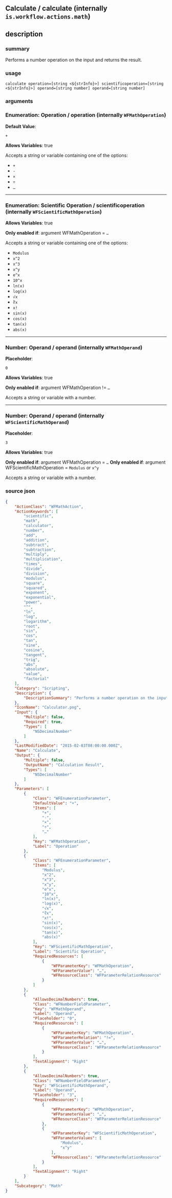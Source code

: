 
## Calculate / calculate (internally `is.workflow.actions.math`)



## description
### summary
Performs a number operation on the input and returns the result.


### usage
`calculate operation=[string <${strInfo}>] scientificoperation=[string <${strInfo}>] operand=[string number] operand=[string number]`

### arguments
### Enumeration: Operation / operation (internally `WFMathOperation`)
**Default Value**:
```
+
```
**Allows Variables**: true



Accepts a string 
or variable
containing one of the options:

- `+`
- `-`
- `×`
- `÷`
- `…`

---

### Enumeration: Scientific Operation / scientificoperation (internally `WFScientificMathOperation`)
**Allows Variables**: true

**Only enabled if**: argument WFMathOperation = `…`

Accepts a string 
or variable
containing one of the options:

- `Modulus`
- `x^2`
- `x^3`
- `x^y`
- `e^x`
- `10^x`
- `ln(x)`
- `log(x)`
- `√x`
- `∛x`
- `x!`
- `sin(x)`
- `cos(x)`
- `tan(x)`
- `abs(x)`

---

### Number: Operand / operand (internally `WFMathOperand`)
**Placeholder**:
```
0
```
**Allows Variables**: true

**Only enabled if**: argument WFMathOperation != `…`

Accepts a string 
or variable
with a number.

---

### Number: Operand / operand (internally `WFScientificMathOperand`)
**Placeholder**:
```
3
```
**Allows Variables**: true

**Only enabled if**: argument WFMathOperation = `…`
**Only enabled if**: argument WFScientificMathOperation = `Modulus` or `x^y`

Accepts a string 
or variable
with a number.

### source json

```json
{
	"ActionClass": "WFMathAction",
	"ActionKeywords": [
		"scientific",
		"math",
		"calculator",
		"number",
		"add",
		"addition",
		"subtract",
		"subtraction",
		"multiply",
		"multiplication",
		"times",
		"divide",
		"division",
		"modulus",
		"square",
		"squared",
		"exponent",
		"exponential",
		"power",
		"^",
		"ln",
		"log",
		"logarithm",
		"root",
		"sin",
		"cos",
		"tan",
		"sine",
		"cosine",
		"tangent",
		"trig",
		"abs",
		"absolute",
		"value",
		"factorial"
	],
	"Category": "Scripting",
	"Description": {
		"DescriptionSummary": "Performs a number operation on the input and returns the result."
	},
	"IconName": "Calculator.png",
	"Input": {
		"Multiple": false,
		"Required": true,
		"Types": [
			"NSDecimalNumber"
		]
	},
	"LastModifiedDate": "2015-02-03T08:00:00.000Z",
	"Name": "Calculate",
	"Output": {
		"Multiple": false,
		"OutputName": "Calculation Result",
		"Types": [
			"NSDecimalNumber"
		]
	},
	"Parameters": [
		{
			"Class": "WFEnumerationParameter",
			"DefaultValue": "+",
			"Items": [
				"+",
				"-",
				"×",
				"÷",
				"…"
			],
			"Key": "WFMathOperation",
			"Label": "Operation"
		},
		{
			"Class": "WFEnumerationParameter",
			"Items": [
				"Modulus",
				"x^2",
				"x^3",
				"x^y",
				"e^x",
				"10^x",
				"ln(x)",
				"log(x)",
				"√x",
				"∛x",
				"x!",
				"sin(x)",
				"cos(x)",
				"tan(x)",
				"abs(x)"
			],
			"Key": "WFScientificMathOperation",
			"Label": "Scientific Operation",
			"RequiredResources": [
				{
					"WFParameterKey": "WFMathOperation",
					"WFParameterValue": "…",
					"WFResourceClass": "WFParameterRelationResource"
				}
			]
		},
		{
			"AllowsDecimalNumbers": true,
			"Class": "WFNumberFieldParameter",
			"Key": "WFMathOperand",
			"Label": "Operand",
			"Placeholder": "0",
			"RequiredResources": [
				{
					"WFParameterKey": "WFMathOperation",
					"WFParameterRelation": "!=",
					"WFParameterValue": "…",
					"WFResourceClass": "WFParameterRelationResource"
				}
			],
			"TextAlignment": "Right"
		},
		{
			"AllowsDecimalNumbers": true,
			"Class": "WFNumberFieldParameter",
			"Key": "WFScientificMathOperand",
			"Label": "Operand",
			"Placeholder": "3",
			"RequiredResources": [
				{
					"WFParameterKey": "WFMathOperation",
					"WFParameterValue": "…",
					"WFResourceClass": "WFParameterRelationResource"
				},
				{
					"WFParameterKey": "WFScientificMathOperation",
					"WFParameterValues": [
						"Modulus",
						"x^y"
					],
					"WFResourceClass": "WFParameterRelationResource"
				}
			],
			"TextAlignment": "Right"
		}
	],
	"Subcategory": "Math"
}
```
